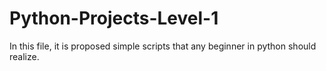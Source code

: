 # Python-Projects-Level-1

 In this file, it is proposed simple scripts that any beginner in python should realize.
 
